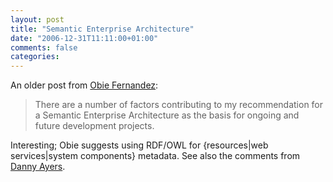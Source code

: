 ```yaml
---
layout: post
title: "Semantic Enterprise Architecture"
date: "2006-12-31T11:11:00+01:00"
comments: false
categories: 
---
```


<p>An older post from <a href="http://jroller.com/page/obie?entry=semantic_enterprise_architecture">Obie Fernandez</a>:</p>

<blockquote>
<p>There are a number of factors contributing to my recommendation for a Semantic Enterprise Architecture as the basis for ongoing and future development projects.</p>
</blockquote>

<p>Interesting; Obie suggests using RDF/OWL for {resources|web services|system components} metadata. See also the comments from <a href="http://dannyayers.com/2006/12/30/qotd--semantic-enterprise">Danny Ayers</a>.</p>


